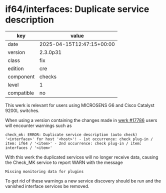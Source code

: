 [//]: # (werk v2)
# if64/interfaces: Duplicate service description

key        | value
---------- | ---
date       | 2025-04-15T12:47:15+00:00
version    | 2.3.0p31
class      | fix
edition    | cre
component  | checks
level      | 1
compatible | no

This werk is relevant for users using MICROSENS G6 and Cisco Catalyst 9200L switches.

When using a version containing the changes made in [werk #17786](https://checkmk.com/werk/17786) users will encounter warnings such as
```
check_mk: ERROR: Duplicate service description (auto check) '<interface>' for host '<host>'! - 1st occurrence: check plug-in / item: if64 / '<item>' - 2nd occurrence: check plug-in / item: interfaces / '<item>'
```

With this werk the duplicated services will no longer receive data, causing the Check_MK service to report WARN with the message
```
Missing monitoring data for plugins
```
To get rid of these warnings a new service discovery should be run and the vanished interface services be removed.

